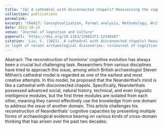 ```yaml
---
title: "[6] A cathedral with disconnected chapels? Reassessing the cognitive capacities of Neanderthals in light of recent archaeological discoveries"
collection: publications
permalink:
excerpt: "CRediT: Conceptualization, Formal analysis, Methodology, Writing – original draft, Writing – review & editing"
date: 2021-10-14
venue: "Journal of Cognition and Culture"
paperurl: 'https://doi.org/10.1163/15685373-12340107'
citation: 'Liu, C. (2021). A cathedral with disconnected chapels? Reassessing the cognitive capacities of Neanderthals
in light of recent archaeological discoveries. <i>Journal of Cognition and Culture</i>, 21(3-4), 243-260.'
---
```


Abstract: The reconstruction of hominins’ cognitive evolution has always been a crucial but challenging task. Researchers from various disciplines have tried to approach this issue, among which British archaeologist Steven Mithen’s cathedral model is regarded as one of the earliest and most creative attempts. In this model, he proposed that the Neanderthal’s mind is like a cathedral with disconnected chapels. Specifically, Neanderthals possessed advanced social, natural history, technical, and even linguistic intelligence modules, but the first three modules are isolated from each other, meaning they cannot effectively use the knowledge from one domain to address the issue of another domain. This article challenges his reconstruction of Neanderthals’ cognitive capacities by presenting multiple forms of archaeological evidence bearing on various kinds of cross-domain thinking that has arisen over the past two decades.


